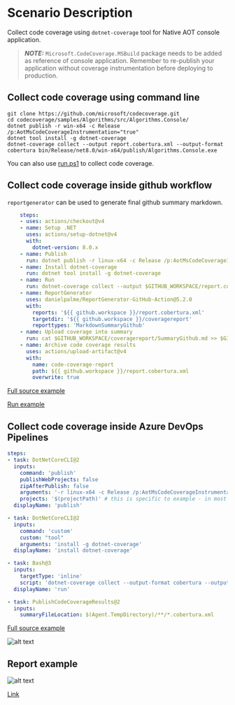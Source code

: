 # Scenario Description

Collect code coverage using `dotnet-coverage` tool for Native AOT console application. 

> **_NOTE:_** `Microsoft.CodeCoverage.MSBuild` package needs to be added as reference of console application. Remember to re-publish your application without coverage instrumentation before deploying to production.

## Collect code coverage using command line

```shell
git clone https://github.com/microsoft/codecoverage.git
cd codecoverage/samples/Algorithms/src/Algorithms.Console/
dotnet publish -r win-x64 -c Release /p:AotMsCodeCoverageInstrumentation="true"
dotnet tool install -g dotnet-coverage
dotnet-coverage collect --output report.cobertura.xml --output-format cobertura bin/Release/net8.0/win-x64/publish/Algorithms.Console.exe
```

You can also use [run.ps1](run.ps1) to collect code coverage.

## Collect code coverage inside github workflow

`reportgenerator` can be used to generate final github summary markdown.

```yml
    steps:
    - uses: actions/checkout@v4
    - name: Setup .NET
      uses: actions/setup-dotnet@v4
      with:
        dotnet-version: 8.0.x
    - name: Publish
      run: dotnet publish -r linux-x64 -c Release /p:AotMsCodeCoverageInstrumentation="true"
    - name: Install dotnet-coverage
      run: dotnet tool install -g dotnet-coverage
    - name: Run
      run: dotnet-coverage collect --output $GITHUB_WORKSPACE/report.cobertura.xml --output-format cobertura ./bin/Release/net8.0/linux-x64/publish/Algorithms.Console
    - name: ReportGenerator
      uses: danielpalme/ReportGenerator-GitHub-Action@5.2.0
      with:
        reports: '${{ github.workspace }}/report.cobertura.xml'
        targetdir: '${{ github.workspace }}/coveragereport'
        reporttypes: 'MarkdownSummaryGithub'
    - name: Upload coverage into summary
      run: cat $GITHUB_WORKSPACE/coveragereport/SummaryGithub.md >> $GITHUB_STEP_SUMMARY
    - name: Archive code coverage results
      uses: actions/upload-artifact@v4
      with:
        name: code-coverage-report
        path: ${{ github.workspace }}/report.cobertura.xml
        overwrite: true
```

[Full source example](../../../../.github/workflows/Algorithms_Scenario05.yml)

[Run example](../../../../../../actions/workflows/Algorithms_Scenario05.yml)

## Collect code coverage inside Azure DevOps Pipelines

```yml
steps:
- task: DotNetCoreCLI@2
  inputs:
    command: 'publish'
    publishWebProjects: false
    zipAfterPublish: false
    arguments: '-r linux-x64 -c Release /p:AotMsCodeCoverageInstrumentation="true"'
    projects: '$(projectPath)' # this is specific to example - in most cases not needed
  displayName: 'publish'

- task: DotNetCoreCLI@2
  inputs:
    command: 'custom'
    custom: "tool"
    arguments: 'install -g dotnet-coverage'
  displayName: 'install dotnet-coverage'

- task: Bash@3
  inputs:
    targetType: 'inline'
    script: 'dotnet-coverage collect --output-format cobertura --output $(Agent.TempDirectory)/report.cobertura.xml ./samples/Algorithms/src/Algorithms.Console/bin/Release/net8.0/linux-x64/publish/Algorithms.Console'
  displayName: 'run'

- task: PublishCodeCoverageResults@2
  inputs:
    summaryFileLocation: $(Agent.TempDirectory)/**/*.cobertura.xml
```

[Full source example](azure-pipelines.yml)

![alt text](azure-pipelines.jpg "Code Coverage tab in Azure DevOps pipelines")

## Report example

![alt text](example.report.jpg "Example report")

[Link](example.report.cobertura.xml)
